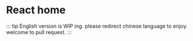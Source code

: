 # React home

::: tip
English version is WIP ing. please redirect chinese language to enjoy. welcome to pull request.
:::
